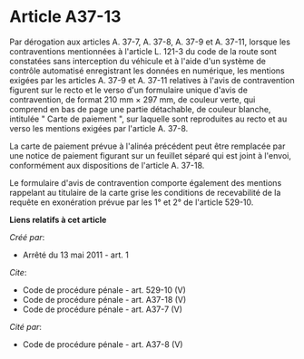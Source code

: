 # Article A37-13

Par dérogation aux articles A. 37-7, A. 37-8, A. 37-9 et A. 37-11, lorsque les contraventions mentionnées à l'article L.
121-3 du code de la route sont constatées sans interception du véhicule et à l'aide d'un système de contrôle automatisé
enregistrant les données en numérique, les mentions exigées par les articles A. 37-9 et A. 37-11 relatives à l'avis de
contravention figurent sur le recto et le verso d'un formulaire unique d'avis de contravention, de format 210 mm × 297 mm, de
couleur verte, qui comprend en bas de page une partie détachable, de couleur blanche, intitulée " Carte de paiement ", sur
laquelle sont reproduites au recto et au verso les mentions exigées par l'article A. 37-8. 

La carte de paiement prévue à l'alinéa précédent peut être remplacée par une notice de paiement figurant sur un feuillet
séparé qui est joint à l'envoi, conformément aux dispositions de l'article A. 37-18. 

Le formulaire d'avis de contravention comporte également des mentions rappelant au titulaire de la carte grise les conditions
de recevabilité de la requête en exonération prévue par les 1° et 2° de l'article 529-10.

**Liens relatifs à cet article**

_Créé par_:

  - Arrêté du 13 mai 2011 - art. 1

_Cite_:

  - Code de procédure pénale - art. 529-10 (V)
  - Code de procédure pénale - art. A37-18 (V)
  - Code de procédure pénale - art. A37-7 (V)

_Cité par_:

  - Code de procédure pénale - art. A37-8 (V)
